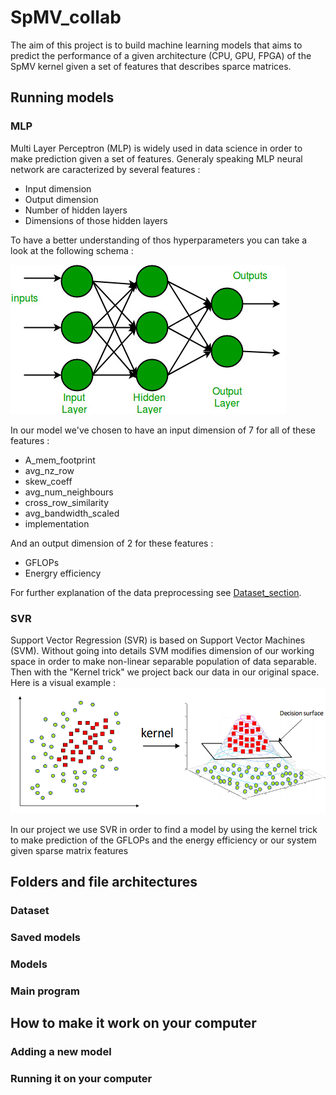 # SpMV_collab

The aim of this project is to build machine learning models that aims to predict the performance of a given architecture (CPU, GPU, FPGA) of the SpMV kernel given a set of features that describes sparce matrices.

## Running models
### MLP
Multi Layer Perceptron (MLP) is widely used in data science in order to make prediction given a set of features. Generaly speaking MLP neural network are caracterized by several features :
* Input dimension
* Output dimension
* Number of hidden layers
* Dimensions of those hidden layers

To have a better understanding of thos hyperparameters you can take a look at the following schema : 

![image](./img/mlp_architecturel.jpg)

In our model we've chosen to have an input dimension of 7 for all of these features :
* A_mem_footprint
* avg_nz_row
* skew_coeff
* avg_num_neighbours
* cross_row_similarity
* avg_bandwidth_scaled
* implementation

And an output dimension of 2 for these features :
* GFLOPs
* Energry efficiency

For further explanation of the data preprocessing see [Dataset_section](#dataset).

### SVR
Support Vector Regression (SVR) is based on Support Vector Machines (SVM). Without going into details SVM modifies dimension of our working space in order to make non-linear separable population of data separable. Then with the "Kernel trick" we project back our data in our original space. Here is a visual example :
![image](./img/kernel_trick.png)

In our project we use SVR in order to find a model by using the kernel trick to make prediction of the GFLOPs and the energy efficiency or our system given sparse matrix features
## Folders and file architectures
### Dataset


### Saved models


### Models


### Main program



## How to make it work on your computer
### Adding a new model

### Running it on your computer